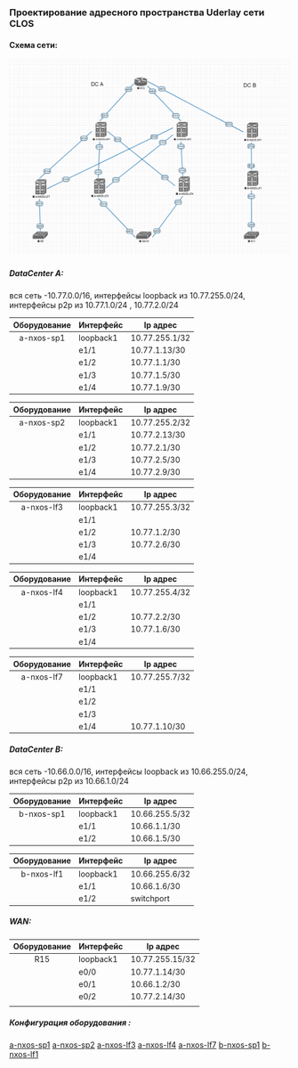 ### 					Проектирование адресного пространства  Uderlay сети CLOS 

#### Схема сети:

![](https://github.com/dmn111/otus1/blob/master/Cx%D0%B5%D0%BC%D0%B0%20Underlay%20%D1%81%D0%B5%D1%82%D0%B8%20CLOS.PNG)



##### DataCenter A:   

вся сеть -10.77.0.0/16,   интерфейсы loopback  из 10.77.255.0/24,  интерфейсы p2p  из 10.77.1.0/24 , 10.77.2.0/24

| Оборудование | Интерфейс | Ip адрес       |
| :----------: | --------- | -------------- |
|  a-nxos-sp1  | loopback1 | 10.77.255.1/32 |
|              | e1/1      | 10.77.1.13/30  |
|              | e1/2      | 10.77.1.1/30   |
|              | e1/3      | 10.77.1.5/30   |
|              | e1/4      | 10.77.1.9/30   |


| Оборудование | Интерфейс | Ip адрес       |
| :----------: | --------- | -------------- |
|  a-nxos-sp2  | loopback1 | 10.77.255.2/32 |
|              | e1/1      | 10.77.2.13/30  |
|              | e1/2      | 10.77.2.1/30   |
|              | e1/3      | 10.77.2.5/30   |
|              | e1/4      | 10.77.2.9/30   |

| Оборудование | Интерфейс | Ip адрес       |
| :----------: | --------- | -------------- |
|  a-nxos-lf3  | loopback1 | 10.77.255.3/32 |
|              | e1/1      |                |
|              | e1/2      | 10.77.1.2/30   |
|              | e1/3      | 10.77.2.6/30   |
|              | e1/4      |                |

| Оборудование | Интерфейс | Ip адрес       |
| :----------: | --------- | -------------- |
|  a-nxos-lf4  | loopback1 | 10.77.255.4/32 |
|              | e1/1      |                |
|              | e1/2      | 10.77.2.2/30   |
|              | e1/3      | 10.77.1.6/30   |
|              | e1/4      |                |

| Оборудование | Интерфейс | Ip адрес       |
| :----------: | --------- | -------------- |
|  a-nxos-lf7  | loopback1 | 10.77.255.7/32 |
|              | e1/1      |                |
|              | e1/2      |                |
|              | e1/3      |                |
|              | e1/4      | 10.77.1.10/30  |

##### DataCenter  B:   

вся сеть -10.66.0.0/16,   интерфейсы loopback  из 10.66.255.0/24,  интерфейсы p2p  из 10.66.1.0/24 

| Оборудование | Интерфейс | Ip адрес       |
| :----------: | --------- | -------------- |
|  b-nxos-sp1  | loopback1 | 10.66.255.5/32 |
|              | e1/1      | 10.66.1.1/30   |
|              | e1/2      | 10.66.1.5/30   |

| Оборудование | Интерфейс | Ip адрес       |
| :----------: | --------- | -------------- |
|  b-nxos-lf1  | loopback1 | 10.66.255.6/32 |
|              | e1/1      | 10.66.1.6/30   |
|              | e1/2      | switchport     |

##### WAN: 

| Оборудование | Интерфейс | Ip адрес        |
| :----------: | --------- | --------------- |
|     R15      | loopback1 | 10.77.255.15/32 |
|              | e0/0      | 10.77.1.14/30   |
|              | e0/1      | 10.66.1.2/30    |
|              | e0/2      | 10.77.2.14/30   |
|              |           |                 |



##### Конфигурация оборудования :

[a-nxos-sp1](https://github.com/dmn111/otus1/blob/master/a-nxos-sp1.conf.md)
[a-nxos-sp2](https://github.com/dmn111/otus1/blob/master/a-nxos-sp2.conf.md)
[a-nxos-lf3](https://github.com/dmn111/otus1/blob/master/a-nxos-lf3.conf.md)
[a-nxos-lf4](https://github.com/dmn111/otus1/blob/master/a-nxos-lf4.conf.md)
[a-nxos-lf7](https://github.com/dmn111/otus1/blob/master/a-nxos-lf7.conf.md)
[b-nxos-sp1](https://github.com/dmn111/otus1/blob/master/b-nxos-sp1.conf.md)
[b-nxos-lf1](https://github.com/dmn111/otus1/blob/master/b-nxos-lf1.conf.md)

